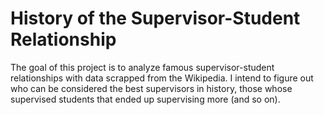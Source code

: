# History of the Supervisor-Student Relationship
The goal of this project is to analyze famous supervisor-student relationships with data scrapped from the Wikipedia. I intend to figure out who can be considered the best supervisors in history, those whose supervised students that ended up supervising more (and so on).
